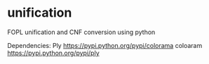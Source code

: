 unification
===========

FOPL unification and CNF conversion using python

Dependencies:
Ply https://pypi.python.org/pypi/colorama
coloaram https://pypi.python.org/pypi/ply
